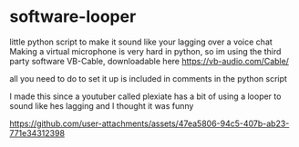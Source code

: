 # software-looper
little python script to make it sound like your lagging over a voice chat
Making a virtual microphone is very hard in python, so im using the third party software VB-Cable, downloadable here https://vb-audio.com/Cable/

all you need to do to set it up is included in comments in the python script

I made this since a youtuber called plexiate has a bit of using a looper to sound like hes lagging and I thought it was funny



https://github.com/user-attachments/assets/47ea5806-94c5-407b-ab23-771e34312398


